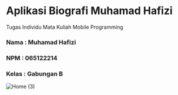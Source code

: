 # Aplikasi Biografi Muhamad Hafizi

Tugas Individu Mata Kuliah Mobile Programming
### Nama : Muhamad Hafizi 
### NPM : 065122214
### Kelas : Gabungan B

![Home (3)](https://github.com/user-attachments/assets/cd58202d-f3cf-4d3c-8fc7-c9760c84866c)
